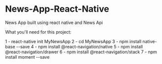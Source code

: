 # News-App-React-Native
News App built using react native and News Api

What you'll need for this project:

1 - react-native init MyNewsApp
2 - cd MyNewsApp
3 - npm install native-base --save
4 - npm install @react-navigation/native
5 - npm install @react-navigation/drawer
6 - npm install @react-navigation/stack
7 - npm install moment --save
